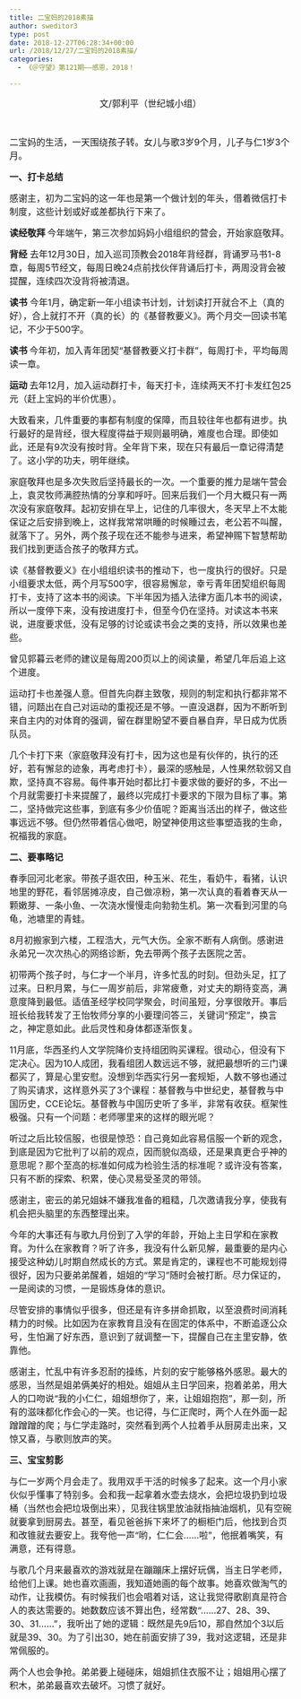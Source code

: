 ```yaml
---
title: 二宝妈的2018素描
author: sweditor3
type: post
date: 2018-12-27T06:28:34+00:00
url: /2018/12/27/二宝妈的2018素描/
categories:
  - 《＠守望》第121期——感恩，2018！

---
```

<p style="text-align: center;">
  <span style="font-size: 12pt;">文/郭利平（世纪城小组）</span>
</p>

&nbsp;

<span style="font-size: 12pt;">二宝妈的生活，一天围绕孩子转。女儿与歌3岁9个月，儿子与仁1岁3个月。</span>

**<span style="font-size: 12pt;">一、打卡总结</span>**

<span style="font-size: 12pt;">感谢主，初为二宝妈的这一年也是第一个做计划的年头，借着微信打卡制度，这些计划或好或差都执行下来了。</span>

<span style="font-size: 12pt;"><strong>读经敬拜 </strong>今年端午，第三次参加妈妈小组组织的营会，开始家庭敬拜。</span>

<span style="font-size: 12pt;"><strong>背经</strong> 去年12月30日，加入巡司顶教会2018年背经群，背诵罗马书1-8章，每周5节经文，每周日晚24点前找伙伴背诵后打卡，两周没背会被提醒，连续四次没背将被清退。</span>

<span style="font-size: 12pt;"><strong>读书</strong> 今年1月，确定新一年小组读书计划，计划读打开就合不上（真的好），合上就打不开（真的长）的《基督教要义》。两个月交一回读书笔记，不少于500字。</span>

<span style="font-size: 12pt;"><strong>读书 </strong>今年初，加入青年团契“基督教要义打卡群”，每周打卡，平均每周读一章。</span>

<span style="font-size: 12pt;"><strong>运动 </strong>去年12月，加入运动群打卡，每天打卡，连续两天不打卡发红包25元（赶上宝妈的半价优惠）。</span>

<span style="font-size: 12pt;">大致看来，几件重要的事都有制度的保障，而且较往年也都有进步。执行最好的是背经，很大程度得益于规则最明确，难度也合理。即使如此，还是有9次没有按时背。全年背下来，现在只有最后一章记得清楚了。这小学的功夫，明年继续。</span>

<span style="font-size: 12pt;">家庭敬拜也是多次失败后坚持最长的一次。一个重要的推力是端午营会上，袁灵牧师满腔热情的分享和呼吁。回来后我们一个月大概只有一两次没有家庭敬拜。起初安排在早上，记住的几率很大，冬天早上不太能保证之后安排到晚上，这样我常常哄睡的时候睡过去，老公若不叫醒，就落下了。另外，两个孩子现在还不能参与进来，希望神赐下智慧帮助我们找到更适合孩子的敬拜方式。</span>

<span style="font-size: 12pt;">读《基督教要义》在小组组织读书的推动下，也一度执行的很好。只是小组要求太低，两个月写500字，很容易懈怠，幸亏青年团契组织每周打卡，支持了这本书的阅读。下半年因为插入法律方面几本书的阅读，所以一度停下来，没有按进度打卡，但至今仍在坚持。对读这本书来说，进度要求低，没有足够的讨论或读书会之类的支持，所以效果也差些。</span>

<span style="font-size: 12pt;">曾见郭暮云老师的建议是每周200页以上的阅读量，希望几年后追上这个进度。</span>

<span style="font-size: 12pt;">运动打卡也差强人意。但首先向群主致敬，规则的制定和执行都非常不错，问题出在自己对运动的重视还是不够。一直没退群，因为不断听到来自主内的对体育的强调，留在群里盼望不要自暴自弃，早日成为优质队员。</span>

<span style="font-size: 12pt;">几个卡打下来（家庭敬拜没有打卡，因为这也是有伙伴的，执行的还好，若有懈怠的迹象，再考虑打卡），最深的感触是，人性果然软弱又自欺，坚持真不容易。每件事开始时都比打卡要求做的要好的多，不出一个月就需要打卡来提醒了，最终以完成打卡要求的下限为目标了事。第二，坚持做完这些事，到底有多少价值呢？距离当活出的样子，做这些事远远不够。但仍然带着信心做吧，盼望神使用这些事塑造我的生命，祝福我的家庭。</span>

**<span style="font-size: 12pt;">二、要事略记</span>**

<span style="font-size: 12pt;">春季回河北老家。带孩子逛农田，种玉米、花生，看奶牛，看猪，认识地里的野花，看邻居摊凉皮，自己做凉粉，第一次认真的看着春天从一颗嫩芽、一条小鱼、一次浇水慢慢走向勃勃生机。第一次看到河里的乌龟，池塘里的青蛙。</span>

<span style="font-size: 12pt;">8月初搬家到六楼，工程浩大，元气大伤。全家不断有人病倒。感谢进永弟兄一次次热心的网络诊断，免去带两个孩子去医院之苦。</span>

<span style="font-size: 12pt;">初带两个孩子时，与仁才一个半月，许多忙乱的时刻。但劲头足，扛了过来。日积月累，与仁一周岁前后，非常疲惫，对丈夫的期待变高，满意度降到最低。适值圣经学校同学聚会，时间虽短，分享很敞开。事后班长给我转发了王怡牧师分享的小要理问答三，关键词“预定”，换言之，神定意如此。此后灵性和身体都逐渐恢复。</span>

<span style="font-size: 12pt;">11月底，华西圣约人文学院降价支持组团购买课程。很动心，但没有下定决心。因为10人成团，我看组团人数远远不够，就把最想听的三门课都买了，算是心里安慰。没想到华西实行另一套规矩，人数不够也通过了购买请求，这样意外买了3个课程：基督教与中世纪史，基督教与中国历史，CCE论坛。基督教与中国历史听了多半，非常有收获。框架性极强。只有一个问题：老师哪里来的这样的眼光呢？</span>

<span style="font-size: 12pt;">听过之后比较信服，也很是惊恐：自己竟如此容易信服一个新的观念，到底是因为它批判了以前的观点，因而貌似高级，还是果真更合乎神的意思呢？那个至高的标准如何成为检验生活的标准呢？或许没有答案，只有不断的探索、积累，使心灵易受圣灵的带领。</span>

<span style="font-size: 12pt;">感谢主，密云的弟兄姐妹不嫌我准备的粗糙，几次邀请我分享，使我有机会把头脑里的东西整理出来。</span>

<span style="font-size: 12pt;">今年的大事还有与歌九月份到了入学的年龄，开始上主日学和在家教育。为什么在家教育？听了许多，我没有什么新见解，最重要的是内心接受这种幼儿时期自然成长的方式。累是肯定的，课程也不可能规划得很好，因为只要弟弟醒着，姐姐的“学习”随时会被打断。尽力保证的，一是阅读的习惯，一是锻炼身体的意识。</span>

<span style="font-size: 12pt;">尽管安排的事情似乎很多，但还是有许多拼命抓取，以至浪费时间消耗精力的时候。比如因为在家教育且没有在固定的体系中，不断追逐公众号，生怕漏了好东西，意识到了就调整一下，提醒自己在主里安静，依靠他。</span>

<span style="font-size: 12pt;">感谢主，忙乱中有许多忍耐的操练，片刻的安宁能够格外感恩。最大的感恩，当然是姐弟俩美好的相处。姐姐从主日学回来，抱着弟弟，用大人的口吻说“我的小仁仁，姐姐想你了，来，让姐姐抱抱”，那一刻，所有的滋味都化作会心的一笑。也记得，与仁正爬时，两个人在外面一起蹭蹭蹭的爬；与仁学走路时，突然看到两个人拉着手从厨房走出来，又惊又喜，与歌则放声的笑。</span>

**<span style="font-size: 12pt;">三、宝宝剪影</span>**

<span style="font-size: 12pt;">与仁一岁两个月会走了。我用双手干活的时候多了起来。这一个月小家伙似乎懂事了特别多。会和我一起拿着水壶去烧水，会把垃圾扔到垃圾桶（当然也会把垃圾倒出来），见我往锅里放油就指抽油烟机，见有空碗就要拿到厨房去。甚至，看见爸爸拆下来坏了的橱柜门后，他找到合页和改锥就去要安上。我夸他一声“哟，仁仁会……啦”，他抿着嘴笑，有满意，还有得意。</span>

<span style="font-size: 12pt;">与歌几个月来最喜欢的游戏就是在蹦蹦床上摆好玩偶，当主日学老师，给他们上课。她也喜欢画画，我知道她画的每个故事。她喜欢做淘气的动作，让我模仿。有时候我们也会唱着对话，这让我觉得歌剧真是符合人的表达需要的。她数数应该不算出色，经常数“……27、28、39、30、31……”，我听出了她的逻辑：既然是先9后10，那自然加个3以后就是39、30。为了引出30，她在前面安排了39，我对这逻辑，还是非常佩服的。</span>

<span style="font-size: 12pt;">两个人也会争抢。弟弟要上碰碰床，姐姐抓住衣服不让；姐姐用心摆了积木，弟弟最喜欢去破坏。习惯了就好。</span>